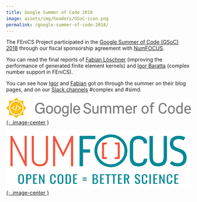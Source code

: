 ```yaml
---
title: Google Summer of Code 2018
image: assets/img/headers/GSoC-icon.png
permalink: /google-summer-of-code-2018/
---
```

The FEniCS Project participated in the [Google Summer of Code (GSoC) 2018](https://summerofcode.withgoogle.com/) through our fiscal sponsorship agreement with [NumFOCUS](https://www.numfocus.org/programs/google-summer-of-code/).

You can read the final reports of [Fabian Löschner](https://gist.github.com/w1th0utnam3/6ca59f112572dc166048be78d9e631c5/) (improving the performance of generated finite element kernels) and [Igor Baratta](https://gist.github.com/IgorBaratta/c7ca5252834f2c70efe0d233a3acecb4/) (complex number support in FEniCS).

You can see how [Igor](https://igorbaratta.github.io/gsoc_blog/) and [Fabian](https://w1th0utnam3.github.io/gsoc18/) got on through the summer on their blog pages, and on our [Slack channels](https://fenicsproject-slack-invite.herokuapp.com) #complex and #simd.

[![GSoC](/assets/img/gsoc/GSoC-logo.png){: .image-center }](https://developers.google.com/open-source/gsoc/)

[![NumFOCUS](/assets/img/numfocus.png){: .image-center }](https://www.numfocus.org/)

